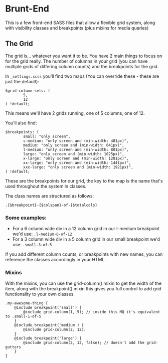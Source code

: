# Brunt-End

This is a few front-end SASS files that allow a flexible grid system, along with visibility classes and breakpoints (plus mixins for media queries)


## The Grid

The grid is... whatever you want it to be. You have 2 main things to focus on for the grid really. The number of columns in your grid (you can have multiple grids of differing column counts) and the breakpoints for the grid.

In `_settings.scss` you'll find two maps (You can override these - these are just the default):
```
$grid-column-sets: (
        5,
        12
) !default;
```

This means we'll have 2 grids running, one of 5 columns, one of 12.

You'll also find:

```
$breakpoints: (
        small: "only screen",
        s-medium: "only screen and (min-width: 481px)",
        medium: "only screen and (min-width: 641px)",
        l-medium: "only screen and (min-width: 801px)",
        large: "only screen and (min-width: 1025px)",
        x-large: "only screen and (min-width: 1281px)",
        xx-large: "only screen and (min-width: 1441px)",
        xxx-large: "only screen and (min-width: 1921px)",
) !default;
```

These are the breakpoints for our grid, the key to the map is the name that's used throughout the system in classes.
 
The class names are structured as follows:

`.{$breakpoint}-{$colspan}-of-{$totalcols}`

### Some examples:
* For a 6 column wide div in a 12 column grid in our l-medium breakpoint we'd use: `.l-medium-6-of-12`
* For a 3 column wide div in a 5 column grid in our small breakpoint we'd use: `.small-3-of-5`

If you add different column counts, or breakpoints with new names, you can reference the classes accordingly in your HTML.

### Mixins
With the mixins, you can use the grid-column() mixin to get the width of the item, along with the breakpoint() mixin this gives you full control to add grid functionality to your own classes.

```
.my-awesome-thing {
    @include breakpoint('small') {
        @include grid-column(1, 5); // inside this MQ it's equivalent to .small-1-of-5
    }
    @include breakpoint('medium') {
        @include grid-column(2, 12);
    }
    @include breakpoint('large') {
        @include grid-column(2, 12, false); // doesn't add the grid-gutters
    }
}
```
